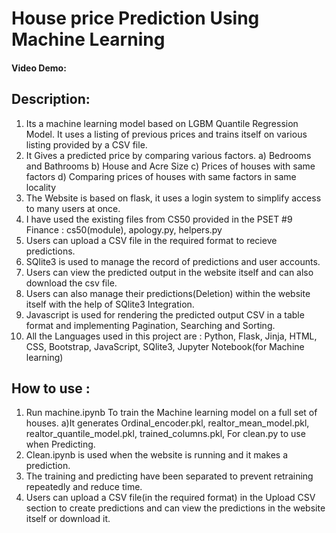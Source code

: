 # House price Prediction Using Machine Learning
#### Video Demo:  <URL HERE>
## Description: 
1. Its a machine learning model based on LGBM Quantile Regression Model. It uses a listing of previous prices and trains itself on various listing provided by a CSV file.
2. It Gives a predicted price by comparing various factors.
   a) Bedrooms and Bathrooms
   b) House and Acre Size
   c) Prices of houses with same factors
   d) Comparing prices of houses with same factors in same locality
3. The Website is based on flask, it uses a login system to simplify access to many users at once.
4. I have used the existing files from CS50 provided in the PSET #9 Finance : cs50(module), apology.py, helpers.py
5. Users can upload a CSV file in the required format to recieve predictions.
6. SQlite3 is used to manage the record of predictions and user accounts.
7. Users can view the predicted output in the website itself and can also download the csv file.
8. Users can also manage their predictions(Deletion) within the website itself with the help of SQlite3 Integration.
9. Javascript is used for rendering the predicted output CSV in a table format and implementing Pagination, Searching and Sorting.
10. All the Languages used in this project are : Python, Flask, Jinja, HTML, CSS, Bootstrap, JavaScript, SQlite3, Jupyter Notebook(for Machine learning)

## How to use : 
1) Run machine.ipynb To train the Machine learning model on a full set of houses.
    a)It generates Ordinal_encoder.pkl, realtor_mean_model.pkl, realtor_quantile_model.pkl, trained_columns.pkl, For clean.py to use when Predicting.
2) Clean.ipynb is used when the website is running and it makes a prediction.
3) The training and predicting have been separated to prevent retraining repeatedly and reduce time.
4) Users can upload a CSV file(in the required format) in the Upload CSV section to create predictions and can view the predictions in the website itself or download it.
